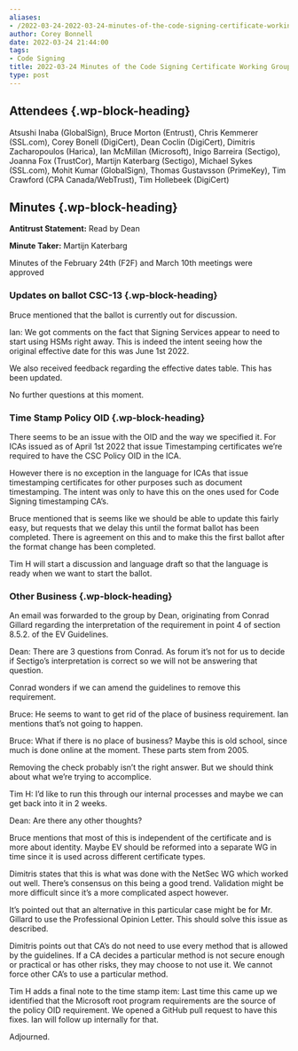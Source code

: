 ```yaml
---
aliases:
- /2022-03-24-2022-03-24-minutes-of-the-code-signing-certificate-working-group/
author: Corey Bonnell
date: 2022-03-24 21:44:00
tags:
- Code Signing
title: 2022-03-24 Minutes of the Code Signing Certificate Working Group
type: post
---
```


## Attendees {.wp-block-heading}

Atsushi Inaba (GlobalSign), Bruce Morton (Entrust), Chris Kemmerer (SSL.com), Corey Bonell (DigiCert), Dean Coclin (DigiCert), Dimitris Zacharopoulos (Harica), Ian McMillan (Microsoft), Inigo Barreira (Sectigo), Joanna Fox (TrustCor), Martijn Katerbarg (Sectigo), Michael Sykes (SSL.com), Mohit Kumar (GlobalSign), Thomas Gustavsson (PrimeKey), Tim Crawford (CPA Canada/WebTrust), Tim Hollebeek (DigiCert)

## Minutes {.wp-block-heading}

**Antitrust Statement:** Read by Dean

**Minute Taker:** Martijn Katerbarg

Minutes of the February 24th (F2F) and March 10th meetings were approved

### Updates on ballot CSC-13 {.wp-block-heading}

Bruce mentioned that the ballot is currently out for discussion.

Ian: We got comments on the fact that Signing Services appear to need to start using HSMs right away. This is indeed the intent seeing how the original effective date for this was June 1st 2022.

We also received feedback regarding the effective dates table. This has been updated.

No further questions at this moment.

### Time Stamp Policy OID {.wp-block-heading}

There seems to be an issue with the OID and the way we specified it. For ICAs issued as of April 1st 2022 that issue Timestamping certificates we’re required to have the CSC Policy OID in the ICA.

However there is no exception in the language for ICAs that issue timestamping certificates for other purposes such as document timestamping. The intent was only to have this on the ones used for Code Signing timestamping CA’s.

Bruce mentioned that is seems like we should be able to update this fairly easy, but requests that we delay this until the format ballot has been completed. There is agreement on this and to make this the first ballot after the format change has been completed.

Tim H will start a discussion and language draft so that the language is ready when we want to start the ballot.

### Other Business {.wp-block-heading}

An email was forwarded to the group by Dean, originating from Conrad Gillard regarding the interpretation of the requirement in point 4 of section 8.5.2. of the EV Guidelines.

Dean: There are 3 questions from Conrad. As forum it’s not for us to decide if Sectigo’s interpretation is correct so we will not be answering that question.

Conrad wonders if we can amend the guidelines to remove this requirement.

Bruce: He seems to want to get rid of the place of business requirement. Ian mentions that’s not going to happen.

Bruce: What if there is no place of business? Maybe this is old school, since much is done online at the moment. These parts stem from 2005.

Removing the check probably isn’t the right answer. But we should think about what we’re trying to accomplice.

Tim H: I’d like to run this through our internal processes and maybe we can get back into it in 2 weeks.

Dean: Are there any other thoughts?

Bruce mentions that most of this is independent of the certificate and is more about identity. Maybe EV should be reformed into a separate WG in time since it is used across different certificate types.

Dimitris states that this is what was done with the NetSec WG which worked out well. There’s consensus on this being a good trend. Validation might be more difficult since it’s a more complicated aspect however.

It’s pointed out that an alternative in this particular case might be for Mr. Gillard to use the Professional Opinion Letter. This should solve this issue as described.

Dimitris points out that CA’s do not need to use every method that is allowed by the guidelines. If a CA decides a particular method is not secure enough or practical or has other risks, they may choose to not use it. We cannot force other CA’s to use a particular method.

Tim H adds a final note to the time stamp item: Last time this came up we identified that the Microsoft root program requirements are the source of the policy OID requirement. We opened a GitHub pull request to have this fixes. Ian will follow up internally for that.

Adjourned.